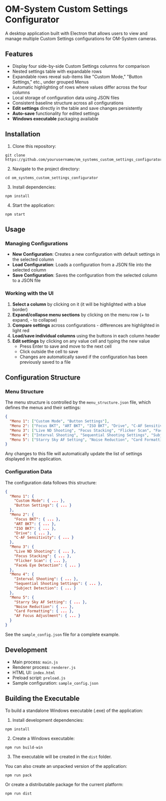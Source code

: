# OM-System Custom Settings Configurator

A desktop application built with Electron that allows users to view and manage multiple Custom Settings configurations for OM-System cameras.

## Features

- Display four side-by-side Custom Settings columns for comparison
- Nested settings table with expandable rows
- Expandable rows reveal sub-items like "Custom Mode," "Button Settings," etc., under grouped Menus
- Automatic highlighting of rows where values differ across the four columns
- Local storage of configuration data using JSON files
- Consistent baseline structure across all configurations
- **Edit settings** directly in the table and save changes persistently
- **Auto-save** functionality for edited settings
- **Windows executable** packaging available

## Installation

1. Clone this repository:
```
git clone https://github.com/yourusername/om_systems_custom_settings_configurator.git
```

2. Navigate to the project directory:
```
cd om_systems_custom_settings_configurator
```

3. Install dependencies:
```
npm install
```

4. Start the application:
```
npm start
```

## Usage

### Managing Configurations

- **New Configuration**: Creates a new configuration with default settings in the selected column
- **Load Configuration**: Loads a configuration from a JSON file into the selected column
- **Save Configuration**: Saves the configuration from the selected column to a JSON file

### Working with the UI

1. **Select a column** by clicking on it (it will be highlighted with a blue border)
2. **Expand/collapse menu sections** by clicking on the menu row (+ to expand, - to collapse)
3. **Compare settings** across configurations - differences are highlighted in light red
4. **Load/save individual columns** using the buttons in each column header
5. **Edit settings** by clicking on any value cell and typing the new value
   - Press Enter to save and move to the next cell
   - Click outside the cell to save
   - Changes are automatically saved if the configuration has been previously saved to a file

## Configuration Structure

### Menu Structure

The menu structure is controlled by the `menu_structure.json` file, which defines the menus and their settings:

```json
{
  "Menu 1": ["Custom Mode", "Button Settings"],
  "Menu 2": ["Focus BKT", "ART BKT", "ISO BKT", "Drive", "C-AF Sensitivity"],
  "Menu 3": ["Live ND Shooting", "Focus Stacking", "Flicker Scan", "Face& Eye Detection"],
  "Menu 4": ["Interval Shooting", "Sequential Shooting Settings", "Subject Detection"],
  "Menu 5": ["Starry Sky AF Setting", "Noise Reduction", "Card Formatting", "AF Focus Adjustment"]
}
```

Any changes to this file will automatically update the list of settings displayed in the application.

### Configuration Data

The configuration data follows this structure:

```json
{
  "Menu 1": {
    "Custom Mode": { ... },
    "Button Settings": { ... }
  },
  "Menu 2": {
    "Focus BKT": { ... },
    "ART BKT": { ... },
    "ISO BKT": { ... },
    "Drive": { ... },
    "C-AF Sensitivity": { ... }
  },
  "Menu 3": {
    "Live ND Shooting": { ... },
    "Focus Stacking": { ... },
    "Flicker Scan": { ... },
    "Face& Eye Detection": { ... }
  },
  "Menu 4": {
    "Interval Shooting": { ... },
    "Sequential Shooting Settings": { ... },
    "Subject Detection": { ... }
  },
  "Menu 5": {
    "Starry Sky AF Setting": { ... },
    "Noise Reduction": { ... },
    "Card Formatting": { ... },
    "AF Focus Adjustment": { ... }
  }
}
```

See the `sample_config.json` file for a complete example.

## Development

- Main process: `main.js`
- Renderer process: `renderer.js`
- HTML UI: `index.html`
- Preload script: `preload.js`
- Sample configuration: `sample_config.json`

## Building the Executable

To build a standalone Windows executable (.exe) of the application:

1. Install development dependencies:
```
npm install
```

2. Create a Windows executable:
```
npm run build-win
```

3. The executable will be created in the `dist` folder.

You can also create an unpacked version of the application:
```
npm run pack
```

Or create a distributable package for the current platform:
```
npm run dist
```
